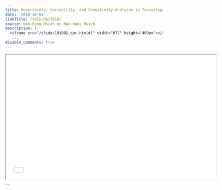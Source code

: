 ```yaml
---
title: Uncertainty, Variability, and Sensitivity Analyses in Toxicological Modeling
date: '2019-10-01'
linkTitle: /talk/dpr1910/
source: Nan-Hung Hsieh on Nan-Hung Hsieh
description: |-
  <iframe src="/slide/191002_dpr.html#1" width="672" height="400px"></iframe>
   ...
disable_comments: true
---
```

<iframe src="/slide/191002_dpr.html#1" width="672" height="400px"></iframe>
 ...